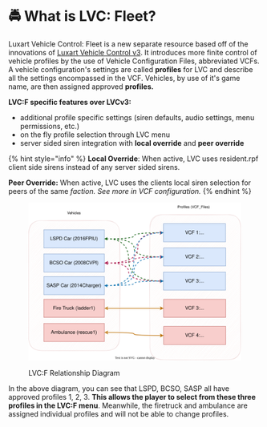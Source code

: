 # 🚔 What is LVC: Fleet?

Luxart Vehicle Control: Fleet is a new separate resource based off of the innovations of [Luxart Vehicle Control v3](https://github.com/TrevorBarns/luxart-vehicle-control/). It introduces more finite control of vehicle profiles by the use of Vehicle Configuration Files, abbreviated VCFs. A vehicle configuration's settings are called **profiles** for LVC and describe all the settings encompassed in the VCF. Vehicles, by use of it's game name, are then assigned approved **profiles.**&#x20;

**LVC:F specific features over LVCv3:**

* additional profile specific settings (siren defaults, audio settings, menu permissions, etc.)
* on the fly profile selection through LVC menu
* server sided siren integration with **local override** and **peer override**

{% hint style="info" %}
**Local Override**: When active, LVC uses resident.rpf client side sirens instead of any server sided sirens.

**Peer Override:** When active, LVC uses the clients local siren selection for peers of the same _faction. See more in VCF configuration._
{% endhint %}

<figure><img src="../.gitbook/assets/LVC_F Relationships.drawio.svg" alt=""><figcaption><p>LVC:F Relationship Diagram</p></figcaption></figure>

In the above diagram, you can see that LSPD, BCSO, SASP all have approved profiles 1, 2, 3. **This allows the player to select from these three profiles in the LVC:F menu**. Meanwhile, the firetruck and ambulance are assigned individual profiles and will not be able to change profiles.
